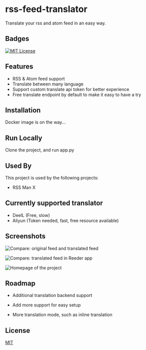# rss-feed-translator

Translate your rss and atom feed in an easy way.

## Badges

[![MIT License](https://img.shields.io/badge/License-MIT-green.svg)](https://choosealicense.com/licenses/mit/)

## Features

- RSS & Atom feed support
- Translate between many language
- Support custom translate api token for better experience
- Free translate endpoint by default to make it easy to have a try

## Installation

Docker image is on the way...

## Run Locally

Clone the project, and run app.py

## Used By

This project is used by the following projects:

- RSS Man X

## Currently supported translator

- DeelL (Free, slow)
- Aliyun (Token needed, fast, free resource available)

## Screenshots

![Compare: original feed and translated feed](https://blog-1301127393.file.myqcloud.com/BlogImgs/202305140149482.png)

![Compare: translated feed in Reeder app](https://blog-1301127393.file.myqcloud.com/BlogImgs/202305140149484.png)

![Homepage of the project](https://blog-1301127393.file.myqcloud.com/BlogImgs/202305140149485.png)

## Roadmap

- Additional translation backend support

- Add more support for easy setup

- More translation mode, such as inline translation

## License

[MIT](https://choosealicense.com/licenses/mit/)

